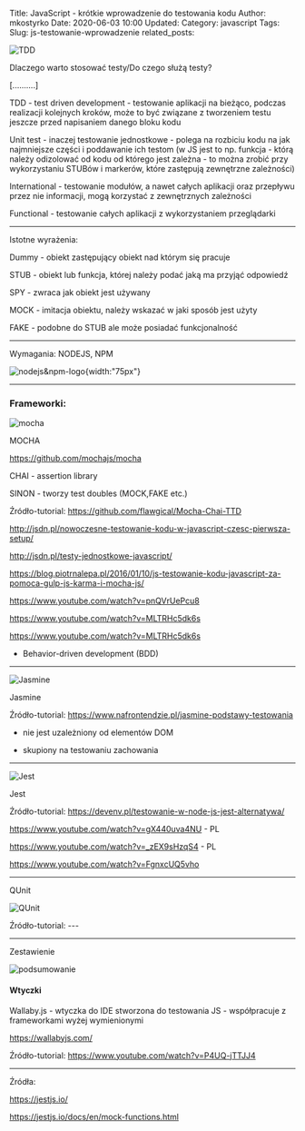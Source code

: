 Title: JavaScript - krótkie wprowadzenie do testowania kodu
Author: mkostyrko
Date: 2020-06-03 10:00
Updated:
Category: javascript
Tags: 
Slug: js-testowanie-wprowadzenie
related_posts: 


![TDD](https://i.pinimg.com/originals/6a/74/6c/6a746c70228203d1cbd8835bf63840b1.jpg#center)

Dlaczego warto stosować testy/Do czego służą testy?

[..........]

TDD - test driven development - testowanie aplikacji na bieżąco, podczas realizacji kolejnych kroków, może to być związane z tworzeniem testu jeszcze przed napisaniem danego bloku kodu

Unit test - inaczej testowanie jednostkowe - polega na rozbiciu kodu na jak najmniejsze części i poddawanie ich testom (w JS jest to np. funkcja - którą należy odizolować od kodu od którego jest zależna - to można zrobić przy wykorzystaniu STUBów i markerów, które zastępują zewnętrzne zależności)

International - testowanie modułów, a nawet całych aplikacji oraz przepływu przez nie informacji, mogą korzystać z zewnętrznych zależności

Functional - testowanie całych aplikacji z wykorzystaniem przeglądarki

---

Istotne wyrażenia:


Dummy - obiekt zastępujący obiekt nad którym się pracuje

STUB - obiekt lub funkcja, której należy podać jaką ma przyjąć odpowiedź

SPY - zwraca jak obiekt jest używany

MOCK - imitacja obiektu, należy wskazać w jaki sposób jest użyty

FAKE - podobne do STUB ale może posiadać funkcjonalność

---

Wymagania: NODEJS, NPM

![nodejs&npm-logo](https://miro.medium.com/max/1400/1*hj-_anuWthYZs0x22hE9lA.png){width:"75px"}

---

### Frameworki: 

![mocha](https://camo.githubusercontent.com/af4bf83ab2ca125346740f9961345a24ec43b3a9/68747470733a2f2f636c6475702e636f6d2f78465646784f696f41552e737667)

MOCHA

https://github.com/mochajs/mocha

CHAI - assertion library

SINON - tworzy test doubles (MOCK,FAKE etc.)


Źródło-tutorial: https://github.com/flawgical/Mocha-Chai-TTD

http://jsdn.pl/nowoczesne-testowanie-kodu-w-javascript-czesc-pierwsza-setup/

http://jsdn.pl/testy-jednostkowe-javascript/

https://blog.piotrnalepa.pl/2016/01/10/js-testowanie-kodu-javascript-za-pomoca-gulp-js-karma-i-mocha-js/

https://www.youtube.com/watch?v=pnQVrUePcu8

https://www.youtube.com/watch?v=MLTRHc5dk6s

https://www.youtube.com/watch?v=MLTRHc5dk6s

- Behavior-driven development (BDD)

---

![Jasmine](https://www.nafrontendzie.pl/assets/images/jasmine_small.png)

Jasmine

Źródło-tutorial: https://www.nafrontendzie.pl/jasmine-podstawy-testowania

- nie jest uzależniony od elementów DOM 

- skupiony na testowaniu zachowania

---

![Jest](https://miro.medium.com/max/956/1*Ov3_LfV1tNqb0PMioxvpaw.png)

Jest

Źródło-tutorial: https://devenv.pl/testowanie-w-node-js-jest-alternatywa/

https://www.youtube.com/watch?v=gX440uva4NU - PL

https://www.youtube.com/watch?v=_zEX9sHzqS4 - PL

https://www.youtube.com/watch?v=FgnxcUQ5vho



---

QUnit

![QUnit](https://www.nafrontendzie.pl/assets/images/qunit.png)

Źródło-tutorial: ---


---

Zestawienie

![podsumowanie](https://3fxtqy18kygf3on3bu39kh93-wpengine.netdna-ssl.com/wp-content/uploads/2019/10/TOP-5-JS-700x1513.png)

#### Wtyczki

Wallaby.js - wtyczka do IDE stworzona do testowania JS - współpracuje z frameworkami wyżej wymienionymi

https://wallabyjs.com/

Źródło-tutorial: https://www.youtube.com/watch?v=P4UQ-jTTJJ4



---

Źródła:


https://jestjs.io/


https://jestjs.io/docs/en/mock-functions.html


